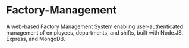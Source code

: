 # Factory-Management
A web-based Factory Management System enabling user-authenticated management of employees, departments, and shifts, built with Node.JS, Express, and MongoDB.
